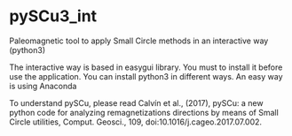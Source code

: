 # pySCu3_int
Paleomagnetic tool to apply Small Circle methods in an interactive way (python3)

The interactive way is based in easygui library. You must to install it before use the application.
You can install python3 in different ways. An easy way is using Anaconda

To understand pySCu, please read Calvín et al., (2017), pySCu: a new python code for analyzing remagnetizations directions by means of Small Circle utilities, Comput. Geosci., 109, doi:10.1016/j.cageo.2017.07.002.
